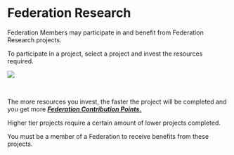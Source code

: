 # Federation Research

 Federation Members may participate in and benefit from Federation Research projects.

To participate in a project, select a project and invest the resources required.

![](http://d3bbxo4nelobc3.cloudfront.net/html/img/help/602_001fedresearch.jpg)

<br>

 The more resources you invest, the faster the project will be completed and you get more [***<u>Federation Contribution Points.</u>***](eng/607fedcontribution#Federation-Contribution)

Higher tier projects require a certain amount of lower projects completed.

You must be a member of a Federation to receive benefits from these projects.